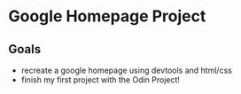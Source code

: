 # Google Homepage Project

## Goals
* recreate a google homepage using devtools and html/css
* finish my first project with the Odin Project!
